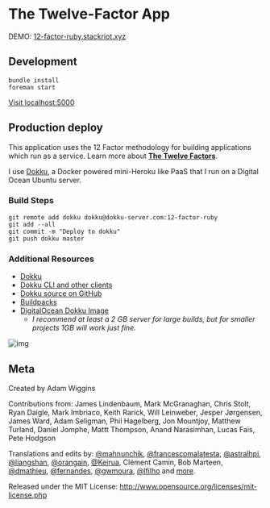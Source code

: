 The Twelve-Factor App
=====================

DEMO:
[12-factor-ruby.stackriot.xyz](http://12-factor-ruby.stackriot.xyz/)

Development
-----------

    bundle install
    foreman start

[Visit localhost:5000](http://localhost:5000)

Production deploy
-----------------

This application uses the 12 Factor methodology for building applications which run as a service.
Learn more about __<a href="http://12-factor-ruby.stackriot.xyz" target="_blank">The Twelve Factors</a>__.

I use [Dokku](http://dokku.viewdocs.io/dokku/), a Docker powered mini-Heroku like PaaS that I run on a Digital Ocean Ubuntu server.

### Build Steps

```
git remote add dokku dokku@dokku-server.com:12-factor-ruby
git add --all
git commit -m "Deploy to dokku"
git push dokku master
```

### Additional Resources
- [Dokku](http://dokku.viewdocs.io/dokku/)
- [Dokku CLI and other clients](http://dokku.viewdocs.io/dokku/community/clients/)
- [Dokku source on GitHub](https://github.com/dokku/dokku/)
- [Buildpacks](http://dokku.viewdocs.io/dokku/deployment/methods/buildpacks/)
- [DigitalOcean Dokku Image](https://m.do.co/c/ef444ad5d43f)
  - *I recommend at least a 2 GB server for large builds, but for smaller projects 1GB will work just fine.*

![img](http://blog.sethbergman.com/content/images/2017/02/DO-dokku.png)

Meta
----

Created by Adam Wiggins

Contributions from: James Lindenbaum, Mark McGranaghan, Chris Stolt, Ryan
Daigle, Mark Imbriaco, Keith Rarick, Will Leinweber, Jesper Jørgensen, James
Ward, Adam Seligman, Phil Hagelberg, Jon Mountjoy, Matthew Turland, Daniel
Jomphe, Mattt Thompson, Anand Narasimhan, Lucas Fais, Pete Hodgson

Translations and edits by: [@mahnunchik](https://github.com/mahnunchik), [@francescomalatesta](https://github.com/francescomalatesta), [@astralhpi](https://github.com/astralhpi), [@liangshan](https://github.com/liangshan), [@orangain](https://github.com/orangain), [@Keirua](https://github.com/Keirua), Clément Camin, Bob Marteen, [@dmathieu](https://github.com/dmathieu), [@fernandes](https://github.com/fernandes), [@gwmoura](https://github.com/gwmoura), [@lfilho](https://github.com/lfilho) and [more](https://github.com/heroku/12factor/graphs/contributors).

Released under the MIT License: http://www.opensource.org/licenses/mit-license.php

